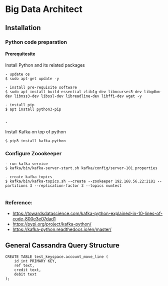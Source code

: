 # Big Data Architect

## Installation
### Python code preparation
#### Prerequitesite 
Install Python and its related packages
```
- update os
$ sudo apt-get update -y

- install pre-requisite software
$ sudo apt install build-essential zlib1g-dev libncurses5-dev libgdbm-dev libnss3-dev libssl-dev libreadline-dev libffi-dev wget -y

- install pip 
$ apt install python3-pip


- 
```

Install Kafka on top of python

```
$ pip3 install kafka-python
```


### Configure Zoookeeper

```
- run kafka service
$ kafka/bin/kafka-server-start.sh kafka/config/server-101.properties

- create kafka topics
$ kafka/bin/kafka-topics.sh --create --zookeeper 192.168.56.22:2181 --partitions 3 --replication-factor 3 --topics numtest


```

### Reference:
* https://towardsdatascience.com/kafka-python-explained-in-10-lines-of-code-800e3e07dad1
* https://pypi.org/project/kafka-python/
* https://kafka-python.readthedocs.io/en/master/


## General Cassandra Query Structure

```
CREATE TABLE test_keyspace.account_move_line (
    id int PRIMARY KEY,
    ref text,
    credit text,
    debit text
);

```

